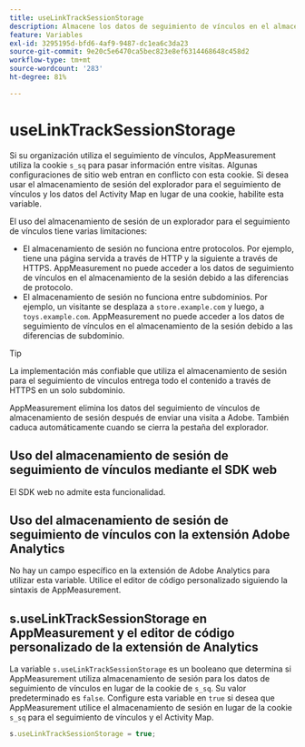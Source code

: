 ```yaml
---
title: useLinkTrackSessionStorage
description: Almacene los datos de seguimiento de vínculos en el almacenamiento de la sesión en lugar de en una cookie.
feature: Variables
exl-id: 3295195d-bfd6-4af9-9487-dc1ea6c3da23
source-git-commit: 9e20c5e6470ca5bec823e8ef6314468648c458d2
workflow-type: tm+mt
source-wordcount: '283'
ht-degree: 81%

---
```


# useLinkTrackSessionStorage

Si su organización utiliza el seguimiento de vínculos, AppMeasurement utiliza la cookie `s_sq` para pasar información entre visitas. Algunas configuraciones de sitio web entran en conflicto con esta cookie. Si desea usar el almacenamiento de sesión del explorador para el seguimiento de vínculos y los datos del Activity Map en lugar de una cookie, habilite esta variable.

El uso del almacenamiento de sesión de un explorador para el seguimiento de vínculos tiene varias limitaciones:

* El almacenamiento de sesión no funciona entre protocolos. Por ejemplo, tiene una página servida a través de HTTP y la siguiente a través de HTTPS. AppMeasurement no puede acceder a los datos de seguimiento de vínculos en el almacenamiento de la sesión debido a las diferencias de protocolo.
* El almacenamiento de sesión no funciona entre subdominios. Por ejemplo, un visitante se desplaza a `store.example.com` y luego, a `toys.example.com`. AppMeasurement no puede acceder a los datos de seguimiento de vínculos en el almacenamiento de la sesión debido a las diferencias de subdominio.

>[!TIP]
>
>La implementación más confiable que utiliza el almacenamiento de sesión para el seguimiento de vínculos entrega todo el contenido a través de HTTPS en un solo subdominio.

AppMeasurement elimina los datos del seguimiento de vínculos de almacenamiento de sesión después de enviar una visita a Adobe. También caduca automáticamente cuando se cierra la pestaña del explorador.

## Uso del almacenamiento de sesión de seguimiento de vínculos mediante el SDK web

El SDK web no admite esta funcionalidad.

## Uso del almacenamiento de sesión de seguimiento de vínculos con la extensión Adobe Analytics

No hay un campo específico en la extensión de Adobe Analytics para utilizar esta variable. Utilice el editor de código personalizado siguiendo la sintaxis de AppMeasurement.

## s.useLinkTrackSessionStorage en AppMeasurement y el editor de código personalizado de la extensión de Analytics

La variable `s.useLinkTrackSessionStorage` es un booleano que determina si AppMeasurement utiliza almacenamiento de sesión para los datos de seguimiento de vínculos en lugar de la cookie de `s_sq`. Su valor predeterminado es `false`. Configure esta variable en `true` si desea que AppMeasurement utilice el almacenamiento de sesión en lugar de la cookie `s_sq` para el seguimiento de vínculos y el Activity Map.

```js
s.useLinkTrackSessionStorage = true;
```
